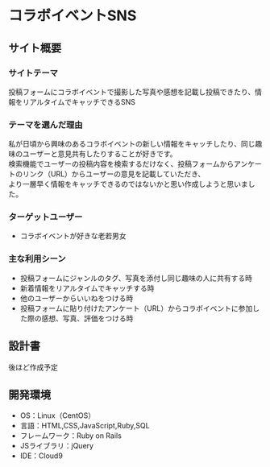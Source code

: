 # コラボイベントSNS

## サイト概要
### サイトテーマ
投稿フォームにコラボイベントで撮影した写真や感想を記載し投稿できたり、情報をリアルタイムでキャッチできるSNS

### テーマを選んだ理由
私が日頃から興味のあるコラボイベントの新しい情報をキャッチしたり、同じ趣味のユーザーと意見共有したりすることが好きです。<br>
検索機能でユーザーの投稿内容を検索するだけなく、投稿フォームからアンケートのリンク（URL）からユーザーの意見を記載していただき、<br>
より一層早く情報をキャッチできるのではないかと思い作成しようと思いました。

### ターゲットユーザー
- コラボイベントが好きな老若男女

### 主な利用シーン
- 投稿フォームにジャンルのタグ、写真を添付し同じ趣味の人に共有する時
- 新着情報をリアルタイムでキャッチする時
- 他のユーザーからいいねをつける時
- 投稿フォームに貼り付けたアンケート（URL）からコラボイベントに参加した際の感想、写真、評価をつける時

## 設計書
後ほど作成予定

## 開発環境
- OS：Linux（CentOS）
- 言語：HTML,CSS,JavaScript,Ruby,SQL
- フレームワーク：Ruby on Rails
- JSライブラリ：jQuery
- IDE：Cloud9